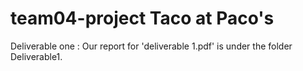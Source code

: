 # team04-project Taco at Paco's

Deliverable one : Our report for 'deliverable 1.pdf' is under the folder Deliverable1.
